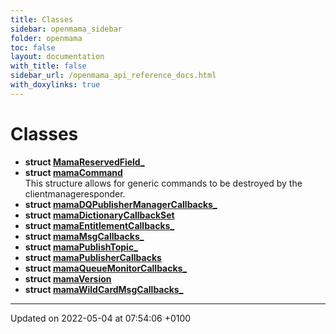 ```yaml
---
title: Classes
sidebar: openmama_sidebar
folder: openmama
toc: false
layout: documentation
with_title: false
sidebar_url: /openmama_api_reference_docs.html
with_doxylinks: true
---
```


# Classes




* **struct [MamaReservedField_](structMamaReservedField__.html)** 
* **struct [mamaCommand](structmamaCommand.html)** <br>This structure allows for generic commands to be destroyed by the clientmanageresponder. 
* **struct [mamaDQPublisherManagerCallbacks_](structmamaDQPublisherManagerCallbacks__.html)** 
* **struct [mamaDictionaryCallbackSet](structmamaDictionaryCallbackSet.html)** 
* **struct [mamaEntitlementCallbacks_](structmamaEntitlementCallbacks__.html)** 
* **struct [mamaMsgCallbacks_](structmamaMsgCallbacks__.html)** 
* **struct [mamaPublishTopic_](structmamaPublishTopic__.html)** 
* **struct [mamaPublisherCallbacks](structmamaPublisherCallbacks.html)** 
* **struct [mamaQueueMonitorCallbacks_](structmamaQueueMonitorCallbacks__.html)** 
* **struct [mamaVersion](structmamaVersion.html)** 
* **struct [mamaWildCardMsgCallbacks_](structmamaWildCardMsgCallbacks__.html)** 



-------------------------------

Updated on 2022-05-04 at 07:54:06 +0100
